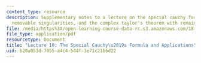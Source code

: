 ```yaml
---
content_type: resource
description: Supplementary notes to a lecture on the special cauchy formula and applications,
  removable singularities, and the complex taylor's theorem with remainder.
file: /media/https%3A/open-learning-course-data-rc.s3.amazonaws.com/18-112-functions-of-a-complex-variable-fall-2008/b20a053d7055a4c4544f3e71c21b6d22_lecture10.pdf
file_type: application/pdf
resourcetype: Document
title: "Lecture 10: The Special Cauchy\u2019s Formula and Applications"
uid: b20a053d-7055-a4c4-544f-3e71c21b6d22
---
```

